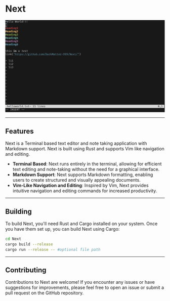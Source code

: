 # Next
![Next Image](./assets/next1.1.png)

---

## Features
Next is a Terminal based text editor and note taking application with Markdown support.
Next is built using Rust and supports Vim like navigation and editing.

* **Terminal Based**: Next runs entirely in the terminal, allowing for efficient text editing and note-taking without the need for a graphical interface.
* **Markdown Support**: Next supports Markdown formatting, enabling users to create structured and visually appealing documents.
* **Vim-Like Navigation and Editing**: Inspired by Vim, Next provides intuitive navigation and editing commands for increased productivity.

---
## Building
To build Next, you'll need Rust and Cargo installed on your system. Once you have them set up, you can build Next using Cargo:
```bash
cd Next
cargo build --release
cargo run --release -- #optional file path
```

---

## Contributing
Contributions to Next are welcome! If you encounter any issues or have suggestions for improvements, please feel free to open an issue or submit a pull request on the GitHub repository.

